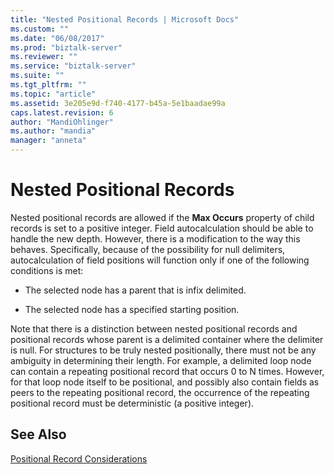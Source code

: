 ```yaml
---
title: "Nested Positional Records | Microsoft Docs"
ms.custom: ""
ms.date: "06/08/2017"
ms.prod: "biztalk-server"
ms.reviewer: ""
ms.service: "biztalk-server"
ms.suite: ""
ms.tgt_pltfrm: ""
ms.topic: "article"
ms.assetid: 3e205e9d-f740-4177-b45a-5e1baadae99a
caps.latest.revision: 6
author: "MandiOhlinger"
ms.author: "mandia"
manager: "anneta"
---
```

# Nested Positional Records
Nested positional records are allowed if the **Max Occurs** property of child records is set to a positive integer. Field autocalculation should be able to handle the new depth. However, there is a modification to the way this behaves. Specifically, because of the possibility for null delimiters, autocalculation of field positions will function only if one of the following conditions is met:  
  
-   The selected node has a parent that is infix delimited.  
  
-   The selected node has a specified starting position.  
  
 Note that there is a distinction between nested positional records and positional records whose parent is a delimited container where the delimiter is null. For structures to be truly nested positionally, there must not be any ambiguity in determining their length. For example, a delimited loop node can contain a repeating positional record that occurs 0 to N times. However, for that loop node itself to be positional, and possibly also contain fields as peers to the repeating positional record, the occurrence of the repeating positional record must be deterministic (a positive integer).  
  
## See Also  
 [Positional Record Considerations](../core/positional-record-considerations.md)